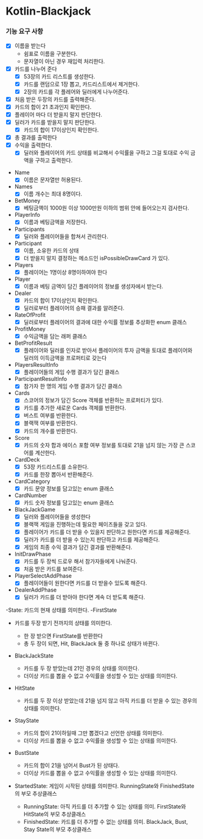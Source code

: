 # Kotlin-Blackjack

### 기능 요구 사항

- [x] 이름을 받는다
    - 쉼표로 이름을 구분한다.
    - 문자열이 아닌 경우 재입력 처리한다.
- [X] 카드를 나누어 준다
    - [x] 53장의 카드 리스트를 생성한다.
    - [x] 카드를 랜덤으로 1장 뽑고, 카드리스트에서 제거한다.
    - [X] 2장의 카드를 각 플레어와 딜러에게 나누어준다.
- [x] 처음 받은 두장의 카드를 출력해준다.
- [x] 카드의 합이 21 초과인지 확인한다.
- [x] 플레이어 마다 더 받을지 말지 판단한다.
- [x] 딜러가 카드를 받을지 말지 판단한다.
    - [x] 카드의 합이 17이상인지 확인한다.
- [x] 총 결과를 출력한다
- [x] 수익을 출력한다.
    - [x] 딜러와 플레이어의 카드 상태를 비교해서 수익률을 구하고 그걸 토대로 수익 금액을 구하고 출력한다.

- Name
    - [x] 이름은 문자열만 허용된다.
- Names
    - [x] 이름 개수는 최대 8명이다.
- BetMoney
    - [x] 베팅금액이 1000원 이상 1000만원 이하의 범위 안에 들어오는지 검사한다.
- PlayerInfo
    - [x] 이름과 베팅금액을 저장한다.
- Participants
    - [x] 딜러와 플레이어들을 합쳐서 관리한다.
- Participant
    - [x] 이름, 소유한 카드의 상태
    - [x] 더 받을지 말지 결정하는 메소드인 isPossibleDrawCard 가 있다.
- Players
    - [x] 플레이어는 1명이상 8명이하여야 한다
- Player
    - [x] 이름과 베팅 금액이 담긴 플레이어의 정보를 생성자에서 받는다.
- Dealer
    - [x] 카드의 합이 17이상인지 확인한다.
    - [x] 딜러로부터 플레이어의 승패 결과를 알려준다.
- RateOfProfit
    - [x] 딜러로부터 플레이어의 결과에 대한 수익률 정보를 추상화한 enum 클래스
- ProfitMoney
    - [x] 수익금액을 담는 래퍼 클래스 
- BetProfitResult
    - [x] 플레이어와 딜러를 인자로 받아서 플레이어의 투자 금액을 토대로 플레이어와 딜러의 이득금액을 프로퍼티로 갖는다
- PlayersResultInfo
    - [x] 플레이어들의 게임 수행 결과가 담긴 클래스 
- ParticipantResultInfo
    - [x] 참가자 한 명의 게임 수행 결과가 담긴 클래스  
- Cards
    - [x] 스코어의 정보가 담긴 Score 객체를 반환하는 프로퍼티가 있다.
    - [x] 카드를 추가한 새로운 Cards 객체를 반환한다.
    - [x] 버스트 여부를 반환한다.
    - [x] 블랙잭 여부를 반환한다.
    - [x] 카드의 개수를 반환한다.
- Score
    - [x] 카드의 숫자 합과 에이스 포함 여부 정보를 토대로 21을 넘지 않는 가장 큰 스코어를 계산한다.
- CardDeck
    - [x] 53장 카드리스트를 소유한다.
    - [x] 카드를 한장 뽑아서 반환해준다.
- CardCategory
    - [x] 카드 문양 정보를 담고있는 enum 클래스
- CardNumber
    - [x] 카드 숫자 정보를 담고있는 enum 클래스
- BlackJackGame
    - [x] 딜러와 플레이어들을 생성한다
    - [x] 블랙잭 게임을 진행하는데 필요한 페이즈들을 갖고 있다.
    - [x] 플레이어가 카드를 더 받을 수 있을지 판단하고 원한다면 카드를 제공해준다.
    - [x] 딜러가 카드를 더 받을 수 있는지 판단하고 카드를 제공해준다.
    - [x] 게임의 최종 수익 결과가 담긴 결과를 반환해준다.
- InitDrawPhase
    - [x] 카드를 두 장씩 드로우 해서 참가자들에게 나눠준다.
    - [x] 처음 받은 카드를 보여준다.
- PlayerSelectAddPhase
    - [x] 플레이어들이 원한다면 카드를 더 받을수 있도록 해준다.
- DealerAddPhase
    - [x] 딜러가 카드를 더 받아야 한다면 계속 더 받도록 해준다.

-State: 카드의 현재 상태를 의미한다.
-FirstState
- 카드를 두장 받기 전까지의 상태를 의미한다.
    - 한 장 받으면 FirstState를 반환한다
    - 총 두 장이 되면, Hit, BlackJack 둘 중 하나로 상태가 바뀐다.
- BlackJackState
    - 카드를 두 장 받았는데 21인 경우의 상태를 의미한다.
    - 더이상 카드를 뽑을 수 없고 수익률을 생성할 수 있는 상태를 의미한다.
- HitState
    - 카드를 두 장 이상 받았는데 21을 넘지 않고 아직 카드를 더 받을 수 있는 경우의 상태를 의미한다.
- StayState
    - 카드의 합이 21이하일때 그만 뽑겠다고 선언한 상태를 의미한다.
    - 더이상 카드를 뽑을 수 없고 수익률을 생성할 수 있는 상태를 의미한다.
- BustState
    - 카드의 합이 21을 넘어서 Bust가 된 상태다.
    - 더이상 카드를 뽑을 수 없고 수익률을 생성할 수 있는 상태를 의미한다.


- StartedState: 게임이 시작된 상태를 의미한다. RunningState와 FinishedState의 부모 추상클래스
  - RunningState: 아직 카드를 더 추가할 수 있는 상태를 의미. FirstState와 HitState의 부모 추상클래스
  - FinishedState: 카드를 더 추가할 수 없는 상태를 의미. BlackJack, Bust, Stay State의 부모 추상클래스
